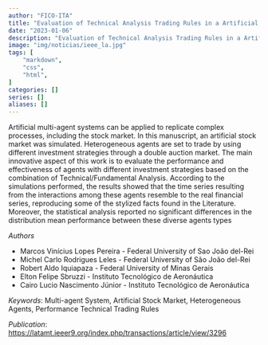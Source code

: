 ```yaml
---
author: "FICO-ITA"
title: "Evaluation of Technical Analysis Trading Rules in a Artificial Stock Market Environment"
date: "2023-01-06"
description: "Evaluation of Technical Analysis Trading Rules in a Artificial Stock Market Environment"
image: "img/noticias/ieee_la.jpg"
tags: [
    "markdown",
    "css",
    "html",
]
categories: []
series: []
aliases: []
---
```


Artificial multi-agent systems can be applied to replicate complex processes, including the stock market. In this manuscript, an artificial stock market was simulated. Heterogeneous agents are set to trade by using different investment strategies through a double auction market. The main innovative aspect of this work is to evaluate the performance and effectiveness of agents with different investment strategies based on the combination of Technical/Fundamental Analysis. According to the simulations performed, the results showed that the time series resulting from the interactions among these agents resemble to the real financial series, reproducing some of the stylized facts found in the Literature. Moreover, the statistical analysis reported no significant differences in the distribution mean performance between these diverse agents types

*Authors*

- Marcos Vinícius Lopes Pereira - Federal University of Sao João del-Rei
- Michel Carlo Rodrigues Leles - Federal University of São João del-Rei
- Robert Aldo Iquiapaza - Federal University of Minas Gerais
- Elton Felipe Sbruzzi - Instituto Tecnológico de Aeronáutica
- Cairo Lucio Nascimento Júnior - Instituto Tecnológico de Aeronáutica


*Keywords*: Multi-agent System, Artificial Stock Market, Heterogeneous Agents, Performance Technical Trading Rules

*Publication*: https://latamt.ieeer9.org/index.php/transactions/article/view/3296
